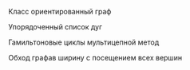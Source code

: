 Класс ориентированный граф

Упорядоченный список дуг

Гамильтоновые циклы мультицепной метод

Обход графав ширину с посещением всех вершин
